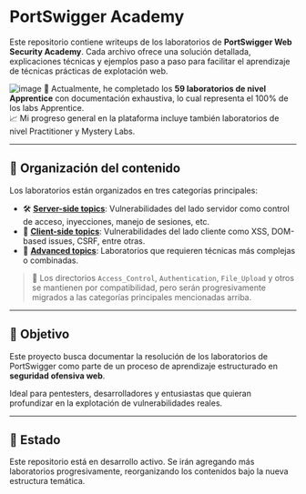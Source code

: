 # PortSwigger Academy

Este repositorio contiene writeups de los laboratorios de **PortSwigger Web Security Academy**. Cada archivo ofrece una solución detallada, explicaciones técnicas y ejemplos paso a paso para facilitar el aprendizaje de técnicas prácticas de explotación web.

![image](https://github.com/user-attachments/assets/1d0dc523-dde2-4865-a158-169c7031e8c0)
🚀 Actualmente, he completado los **59 laboratorios de nivel Apprentice** con documentación exhaustiva, lo cual representa el 100% de los labs Apprentice.  
📈 Mi progreso general en la plataforma incluye también laboratorios de nivel Practitioner y Mystery Labs.

---

## 📂 Organización del contenido

Los laboratorios están organizados en tres categorías principales:

- 🛠️ [**Server-side topics**](Server-side): Vulnerabilidades del lado servidor como control de acceso, inyecciones, manejo de sesiones, etc.
- 🧠 [**Client-side topics**](Client-side): Vulnerabilidades del lado cliente como XSS, DOM-based issues, CSRF, entre otras.
- 🔬 [**Advanced topics**](Advanced_topics): Laboratorios que requieren técnicas más complejas o combinadas.

> 📁 Los directorios `Access_Control`, `Authentication`, `File_Upload` y otros se mantienen por compatibilidad, pero serán progresivamente migrados a las categorías principales mencionadas arriba.

---

## 📌 Objetivo

Este proyecto busca documentar la resolución de los laboratorios de PortSwigger como parte de un proceso de aprendizaje estructurado en **seguridad ofensiva web**.

Ideal para pentesters, desarrolladores y entusiastas que quieran profundizar en la explotación de vulnerabilidades reales.

---

## 🚧 Estado

Este repositorio está en desarrollo activo. Se irán agregando más laboratorios progresivamente, reorganizando los contenidos bajo la nueva estructura temática.
